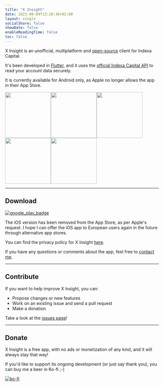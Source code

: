 ```yaml
---
title: "X Insight"
date: 2023-08-09T13:20:36+02:00
layout: single
socialShare: false
showDate: false
enableReadingTime: false
toc: false
---
```


X Insight is an unofficial, multiplatform and [open-source](https://github.com/victor-marino/xinsight) client for Indexa Capital.

It's been developed in [Flutter](https://flutter.dev/), and it uses the [official Indexa Capital API](https://indexacapital.com/en/api-rest-v1) to read your account data securely.

It is currently available for Android only, as Apple no longer allows the app in their App Store.

<div><img src="/images/xinsight/screenshot_01_500.png" width=150/><img src="/images/xinsight/screenshot_02_500.png" width=150/><img src="/images/xinsight/screenshot_03_500.png" width=150/><img src="/images/xinsight/screenshot_04_500.png" width=150/><img src="/images/xinsight/screenshot_05_500.png" width=150/></div>

---

## Download
[![google_play_badge](/images/xinsight/google-play-badge-en.png)](https://play.google.com/store/apps/details?id=com.victormarino.indexax)

The iOS version has been removed from the App Store, as per Apple's request. I hope I can offer the iOS app to European users again in the future through alternative app stores.

You can find the privacy policy for X Insight [here](/xinsight/privacy-policy).

If you have any questions or comments about the app, feel free to [contact me](mailto:xinsight@victormarino.com).

---

## Contribute
If you want to help improve X Insight, you can:
* Propose changes or new features
* Work on an existing issue and send a pull request
* Make a donation

Take a look at the [issues page](https://github.com/victor-marino/xinsight/issues)!

---

## Donate
X Insight is a free app, with no ads or monetization of any kind, and it will always stay that way!

If you'd like to support its ongoing development (or just say thank you), you can buy me a beer in Ko-fi ;-)

[![ko-fi](https://ko-fi.com/img/githubbutton_sm.svg)](https://ko-fi.com/D1D1VS02X)
